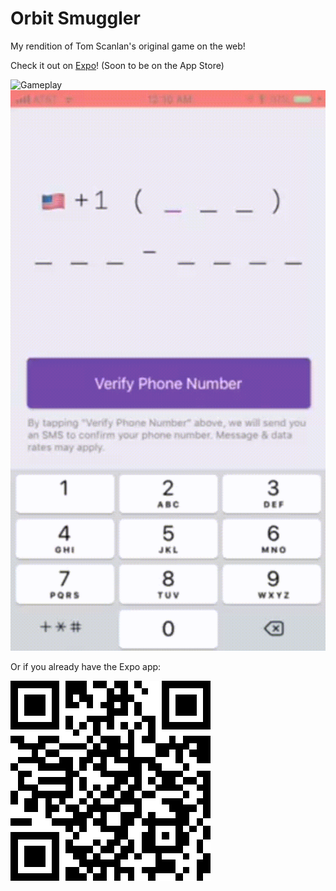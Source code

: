 # Orbit Smuggler
My rendition of Tom Scanlan's original game on the web!

Check it out on [Expo](https://expo.io/@standaddy/orbitstanish)! (Soon to be on the App Store)

![Gameplay](./READMEgifs/out.gif) ![Gameplay](./READMEgifs/output1.gif)


Or if you already have the Expo app:

![Expo QR code](./orbitqr.png "Expo QR code")
